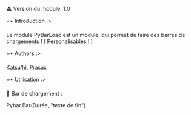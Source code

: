 ⚠️ Version du module: 1.0

⭐️• Introduction :>

Le module PyBarLoad est un module, qui permet de faire des barres de chargements ! ( Personalisables ! ) 

⭐️• Authors :>

Katsu'hi, Prasax

⭐️• Utilisation :>

🌹 Bar de chargement :

Pybar.Bar(Durée, "texte de fin")